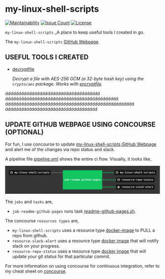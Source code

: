 # my-linux-shell-scripts

[![Maintainability](https://api.codeclimate.com/v1/badges/93d8b8e7255441453b75/maintainability)](https://codeclimate.com/github/JeffDeCola/my-linux-shell-scripts/maintainability)
[![Issue Count](https://codeclimate.com/github/JeffDeCola/my-linux-shell-scripts/badges/issue_count.svg)](https://codeclimate.com/github/JeffDeCola/my-linux-shell-scripts/issues)
[![License](http://img.shields.io/:license-mit-blue.svg)](http://jeffdecola.mit-license.org)

`my-linux-shell-scripts` _A place to keep useful tools I created in go.

The `my-linux-shell-scripts`
[GitHub Webpage](https://jeffdecola.github.io/my-linux-shell-scripts/).

## USEFUL TOOLS I CREATED

* [decryptfile](https://github.com/JeffDeCola/my-linux-shell-scripts/tree/master/decryptfile)

  _Decrypt a file with AES-256 GCM (a 32-byte hash key) using the `crypto/aes` package.
  Works with
  [encryptfile](https://github.com/JeffDeCola/my-linux-shell-scripts/tree/master/encryptfile)._

dddddddddddddddddddddddddddddddddddd ddddddddddddddddddddddddddddddddddddddddddd ddddddddddddddddddddddddddddddddddddddddddddddddd ddddddddddddddddddddddddddddddddddd
  
## UPDATE GITHUB WEBPAGE USING CONCOURSE (OPTIONAL)

For fun, I use concourse to update
[my-linux-shell-scripts GitHub Webpage](https://jeffdecola.github.io/my-linux-shell-scripts/)
and alert me of the changes via repo status and slack.

A pipeline file [pipeline.yml](https://github.com/JeffDeCola/my-linux-shell-scripts/tree/master/ci/pipeline.yml)
shows the entire ci flow. Visually, it looks like,

![IMAGE - my-linux-shell-scripts concourse ci pipeline - IMAGE](docs/pics/my-linux-shell-scripts-pipeline.jpg)

The `jobs` and `tasks` are,

* `job-readme-github-pages` runs task
  [readme-github-pages.sh](https://github.com/JeffDeCola/my-linux-shell-scripts/tree/master/ci/scripts/readme-github-pages.sh).

The concourse `resources types` are,

* `my-linux-shell-scripts` uses a resource type
  [docker-image](https://hub.docker.com/r/concourse/git-resource/)
  to PULL a repo from github.
* `resource-slack-alert` uses a resource type
  [docker image](https://hub.docker.com/r/cfcommunity/slack-notification-resource)
  that will notify slack on your progress.
* `resource-repo-status` uses a resource type
  [docker image](https://hub.docker.com/r/dpb587/github-status-resource)
  that will update your git status for that particular commit.

For more information on using concourse for continuous integration,
refer to my cheat sheet on [concourse](https://github.com/JeffDeCola/my-cheat-sheets/tree/master/software/operations-tools/continuous-integration-continuous-deployment/concourse-cheat-sheet).

